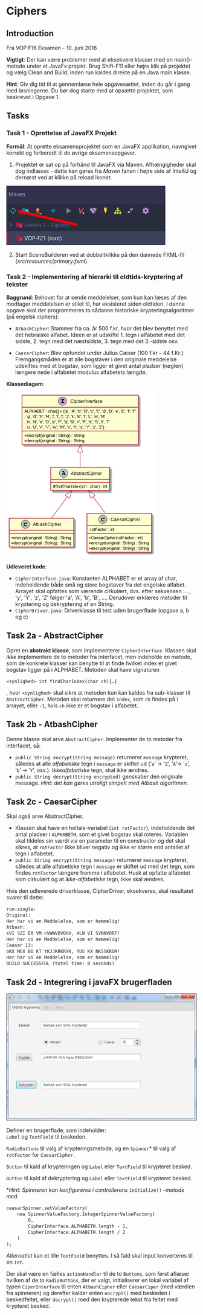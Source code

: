 # Ciphers
## Introduction
Fra VOP F16 Eksamen - 10. juni 2016

**Vigtigt**: Der kan være problemer med at eksekvere klasser med en main()-metode under et JavaFx projekt.
Brug Shift-F11 eller højre klik på projektet og vælg Clean and Build, inden run kaldes direkte på en Java main
klasse.

**Hint**: Giv dig tid til at gennemlæse hele opgavesættet, inden du går i gang med løsningerne. Du bør dog
starte med at opsætte projektet, som beskrevet i Opgave 1.

## Tasks
### Task 1  - Oprettelse af JavaFX Projekt
**Formål**: At oprette eksamensprojektet som en JavaFX applikation, navngivet korrekt og forberedt til de øvrige eksamensopgaver.

1. Projektet er sat op på forhånd til JavaFX via Maven. Afhængigheder skal dog indlæses - dette kan gøres fra _Maven_ fanen i højre side af IntelliJ og dernæst ved at klikke på reload ikonet.

![alt text](assets/maven-reload.png)

2. Start SceneBuilderen ved at dobbeltklikke på den dannede FXML-fil (_src/resources/primary.fxml_).

### Task 2 - Implementering af hierarki til oldtids-kryptering af tekster
**Baggrund**: Behovet for at sende meddelelser, som kun kan læses af den modtager meddelelsen er stilet til, har eksisteret siden oldtiden. I denne opgave skal der programmeres to sådanne historiske krypteringsalgoritmer (på engelsk ciphers):

- `AtbashCipher`: Stammer fra ca. år 500 f.kr, hvor det blev benyttet med det hebraiske alfabet. Ideen er at udskifte 1. tegn i alfabetet med det sidste, 2. tegn med det næstsidste, 3. tegn med det
  3.-sidste osv.
 
 - `CaesarCipher`: Blev opfundet under Julius Cæsar (100 f.kr – 44 f.Kr.). Fremgangsmåden er at alle bogstaver i den originale meddelelse udskiftes med et bogstav, som ligger et givet antal pladser (nøglen) længere nede i alfabetet modulus alfabetets længde.

**Klassediagam**:

![Class Diagram](assets/Ciphers.png )

**Udleveret kode**:
- `CipherInterface.java`: Konstanten ALPHABET er et array af char, indeholdende både
små og store bogstaver fra det engelske alfabet. Arrayet skal opfattes som værende cirkulært, dvs.
efter sekvensen …., 'y', 'Y', 'z', 'Z' følger 'a', 'A', 'b', 'B', ….
Derudover erklæres metoder til kryptering og dekryptering af en String.
- `CipherDriver.java`: Driverklasse til test uden brugerflade (opgave a, b og c)

## Task 2a - AbstractCipher
Opret en __abstrakt klasse__, som implementerer `CipherInterface`. Klassen skal _ikke_ implementere de to metoder fra interfacet, men indeholde en metode, som de konkrete klasser kan benytte til at finde hvilket index et givet bogstav ligger på i ALPHABET. Metoden skal have signaturen 
```
<synlighed> int findCharIndex(char ch){…}
```
, hvor `<synlighed>` skal sikre at metoden kun kan kaldes fra sub-klasser til `AbstractCipher`.
Metoden skal returnere det `index`, som `ch` findes på i arrayet, eller `-1`, hvis `ch` ikke er et bogstav i alfabetet.

## Task 2b - AtbashCipher
Denne klasse skal arve `AbstractCipher`. Implementer de to metoder fra interfacet, så:
- `public String encrypt(String message)` returnerer `message` krypteret, således at alle
_alfabetiske_ tegn i `message` er skiftet ud (’`a`’ -> ’`Z`’, ’`A`’-> ’`z`’, ’`b`’ -> ’`Y`’, osv.). _Ikkealfabetiske_ tegn, skal ikke ændres.
- `public String decrypt(String encrypted)` genskaber den originale message. _Hint: det kan gøres utroligt simpelt med Atbash algoritmen._

## Task 2c - CaesarCipher
Skal også arve AbstractCipher.
- Klassen skal have en heltals-variabel (`int rotFactor`), indeholdende det antal pladser i
 `ALPHABETH`, som et givet bogstav skal roteres. Variablen skal tildeles sin værdi via en parameter til en constructor og det skal sikres, at `rotFactor` ikke bliver negativ og ikke er større end antallet af tegn i alfabetet.
- `public String encrypt(String message)` returnerer `message` krypteret, således at alle alfabetiske tegn i `message` er skiftet ud med det tegn, som findes `rotFactor` længere fremme i alfabetet. Husk at opfatte alfabetet som cirkulært og at _Ikke-alfabetiske_ tegn, ikke skal ændres.

Hvis den udleverede driverklasse, CipherDriver, eksekveres, skal resultatet svarer til dette:
```
run-single:
Original:
Her har vi en Meddelelse, som er hemmelig!
Atbash:
sVI SZI ER VM nVWWVOVOHV, HLN VI SVNNVORT!
Her har vi en Meddelelse, som er hemmelig!
Ceasar 13:
oKX NGX BO KT tKJJKRKRYK, YUS KX NKSSKROM!
Her har vi en Meddelelse, som er hemmelig!
BUILD SUCCESSFUL (total time: 0 seconds)
```

## Task 2d - Integrering i javaFX brugerfladen
![Class Diagram](assets/ui.png)

Definer en brugerflade, som indeholder:
<br>`Label` og `TextField` til beskeden.

`RadioButtons` til valg af krypteringsmetode, og en `Spinner`* til
valg af `rotFactor` for `CaesarCipher`.
 
`Button` til kald af krypteringen og `Label` eller `TextField` til krypteret besked.

`Button` til kald af dekryptering og `Label` eller `TextField` til krypteret besked.

*_Hint: Spinneren kan konfigureres i controllerens_ `initialize()` _-metode
med_
```
ceasarSpinner.setValueFactory(
    new SpinnerValueFactory.IntegerSpinnerValueFactory(
        0, 
        CipherInterface.ALPHABETH.length - 1, 
        CipherInterface.ALPHABETH.length / 2
    )
);
```

_Alternativt_ kan et lille `TextField` benyttes. I så fald skal input konverteres til en `int`.

Der skal være en fælles `actionHandler` til de to `Buttons`, som først aflæser hvilken af de to
`RadioButtons`, der er valgt, initialiserer en lokal variabel af typen `CiperInterface` til enten
`AtbashCipher` eller `CaesarCiper` (med værdien fra spinneren) og derefter kalder enten `encrypt()` med beskeden i beskedfeltet, eller `decrypt()` med den krypterede tekst fra feltet med krypteret besked.
